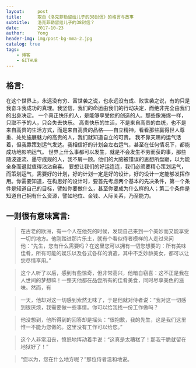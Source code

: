```yaml
---
layout:     post
title:      取自《洛克菲勒留给儿子的38封信》的格言与故事
subtitle:   洛克菲勒留给儿子的38封信？
date:       2017-10-23
author:     Yong
header-img: img/post-bg-mma-2.jpg
catalog: true
tags:
    - 博客
    - GITHUB
---
```

## 格言:
在这个世界上，永远没有穷、富世袭之说，也永远没有成、败世袭之说，有的只是我奋斗我成功的真理。我坚信，我们的命运由我们的行动决定，而绝非完全由我们的出身决定。
一个真正快乐的人，是能够享受他的创造的人。那些像海绵一样，只取不予的人，只会失去快乐。
高贵快乐的生活，不是来自高贵的血统，也不是来自高贵的生活方式，而是来自高贵的品格——自立精神，看看那些赢得世人尊重、处处施展魅力的高贵的人，我们就知道自立的可贵。
我不靠天赐的运气活着，但我靠策划运气发达。我相信好的计划会左右运气，甚至在任何情况下，都能成功地影响运气。
世界上什么事都可以发生，就是不会发生不劳而获的事，那些随波逐流、墨守成规的人，我不屑一顾。他们的大脑被错误的思想所盘踞，以为能全身而退就值得沾沾自喜。
要想让我们的好运连连，我们必须要精心策划运气，而策划运气，需要好的计划，好的计划一定是好的设计，好的设计一定能够发挥作用。你需要知道，在构思好的设计时，要首先考虑两个基本的先决条件，第一个条件是知道自己的目标，譬如你要做什么，甚至你要成为什么样的人；第二个条件是知道自己拥有什么资源，譬如地位、金钱、人际关系，乃至能力。


## 一则很有意味寓言:
>在古老的欧洲，有一个人在他死的时候，发现自己来到一个美妙而又能享受一切的地方。他刚踏进那片乐土，就有个看似侍者模样的人走过来问他：“先生，您有什么需要吗？在这里您可以拥有一切您想要的：所有美味佳肴，所有可能的娱乐以及各式各样的消遣，其中不乏妙龄美女，都可以让您尽情享用。”

>这个人听了以后，感到有些惊奇，但非常高兴，他暗自窃喜：这不正是我在人世间的梦想嘛！一整天他都在品尝所有的佳肴美食，同时尽享美色的滋味。然而，有

>一天，他却对这一切感到索然无味了，于是他就对侍者说：“我对这一切感到很厌烦，我需要做一些事情。你可以给我找一份工作做吗？

>他没想到，他所得到的回答却是摇头：“很抱歉，我的先生，这是我们这里惟一不能为您做的。这里没有工作可以给您。”

>这个人非常沮丧，愤怒地挥动着手说：“这真是太糟糕了！那我干脆就留在地狱好了！”

>“您以为，您在什么地方呢？”那位侍者温和地说。
